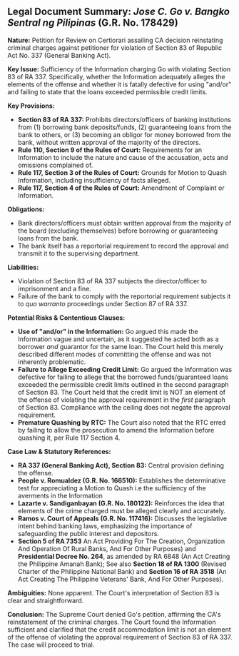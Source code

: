 ## Legal Document Summary: *Jose C. Go v. Bangko Sentral ng Pilipinas* (G.R. No. 178429)

**Nature:** Petition for Review on Certiorari assailing CA decision reinstating criminal charges against petitioner for violation of Section 83 of Republic Act No. 337 (General Banking Act).

**Key Issue:** Sufficiency of the Information charging Go with violating Section 83 of RA 337. Specifically, whether the Information adequately alleges the elements of the offense and whether it is fatally defective for using "and/or" and failing to state that the loans exceeded permissible credit limits.

**Key Provisions:**
*   **Section 83 of RA 337:** Prohibits directors/officers of banking institutions from (1) borrowing bank deposits/funds, (2) guaranteeing loans from the bank to others, or (3) becoming an obligor for money borrowed from the bank, without written approval of the majority of the directors.
*   **Rule 110, Section 9 of the Rules of Court:** Requirements for an Information to include the nature and cause of the accusation, acts and omissions complained of.
*   **Rule 117, Section 3 of the Rules of Court:** Grounds for Motion to Quash Information, including insufficiency of facts alleged.
*   **Rule 117, Section 4 of the Rules of Court:** Amendment of Complaint or Information.

**Obligations:**
*   Bank directors/officers must obtain written approval from the majority of the board (excluding themselves) before borrowing or guaranteeing loans from the bank.
*   The bank itself has a reportorial requirement to record the approval and transmit it to the supervising department.

**Liabilities:**
*   Violation of Section 83 of RA 337 subjects the director/officer to imprisonment and a fine.
*   Failure of the bank to comply with the reportorial requirement subjects it to *quo warranto* proceedings under Section 87 of RA 337.

**Potential Risks & Contentious Clauses:**
*   **Use of "and/or" in the Information:** Go argued this made the Information vague and uncertain, as it suggested he acted both as a borrower *and* guarantor for the same loan. The Court held this merely described different modes of committing the offense and was not inherently problematic.
*   **Failure to Allege Exceeding Credit Limit:** Go argued the Information was defective for failing to allege that the borrowed funds/guaranteed loans exceeded the permissible credit limits outlined in the second paragraph of Section 83. The Court held that the credit limit is NOT an element of the offense of violating the approval requirement in the *first* paragraph of Section 83. Compliance with the ceiling does not negate the approval requirement.
*   **Premature Quashing by RTC:** The Court also noted that the RTC erred by failing to allow the prosecution to amend the Information before quashing it, per Rule 117 Section 4.

**Case Law & Statutory References:**
*   **RA 337 (General Banking Act), Section 83:** Central provision defining the offense.
*   **People v. Romualdez (G.R. No. 166510):** Establishes the determinative test for appreciating a Motion to Quash i.e the sufficiency of the averments in the Information
*   **Lazarte v. Sandiganbayan (G.R. No. 180122):** Reinforces the idea that elements of the crime charged must be alleged clearly and accurately.
*   **Ramos v. Court of Appeals (G.R. No. 117416):** Discusses the legislative intent behind banking laws, emphasizing the importance of safeguarding the public interest and depositors.
*   **Section 5 of RA 7353** An Act Providing For The Creation, Organization And Operation Of Rural Banks, And For Other Purposes) and **Presidential Decree No. 264**, as amended by RA 6848 (An Act Creating the Philippine Amanah Bank); See also **Section 18 of RA 1300** (Revised Charter of the Philippine National Bank) and **Section 16 of RA 3518** (An Act Creating The Philippine Veterans' Bank, And For Other Purposes).

**Ambiguities:** None apparent. The Court's interpretation of Section 83 is clear and straightforward.

**Conclusion:**
The Supreme Court denied Go's petition, affirming the CA's reinstatement of the criminal charges. The Court found the Information sufficient and clarified that the credit accommodation limit is not an element of the offense of violating the approval requirement of Section 83 of RA 337. The case will proceed to trial.
